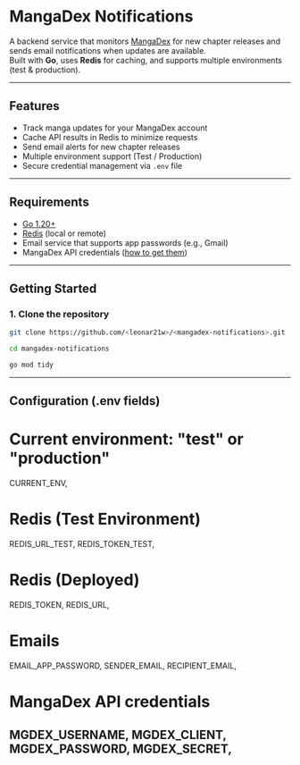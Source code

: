 # MangaDex Notifications

A backend service that monitors [MangaDex](https://mangadex.org) for new chapter releases and sends email notifications when updates are available.  
Built with **Go**, uses **Redis** for caching, and supports multiple environments (test & production).

---

## Features
- Track manga updates for your MangaDex account
- Cache API results in Redis to minimize requests
- Send email alerts for new chapter releases
- Multiple environment support (Test / Production)
- Secure credential management via `.env` file

---

## Requirements
- [Go 1.20+](https://go.dev/dl/)
- [Redis](https://redis.io/download) (local or remote)
- Email service that supports app passwords (e.g., Gmail)
- MangaDex API credentials ([how to get them](https://api.mangadex.org/docs/))

---

## Getting Started

### 1. Clone the repository
```bash
git clone https://github.com/<leonar21w>/<mangadex-notifications>.git

cd mangadex-notifications

go mod tidy
```
 ---

## Configuration (.env fields)

# Current environment: "test" or "production"
CURRENT_ENV,

# Redis (Test Environment)
REDIS_URL_TEST,
REDIS_TOKEN_TEST,

# Redis (Deployed)
REDIS_TOKEN,
REDIS_URL,

# Emails
EMAIL_APP_PASSWORD,
SENDER_EMAIL,
RECIPIENT_EMAIL,

# MangaDex API credentials
MGDEX_USERNAME,
MGDEX_CLIENT,
MGDEX_PASSWORD,
MGDEX_SECRET,
---
